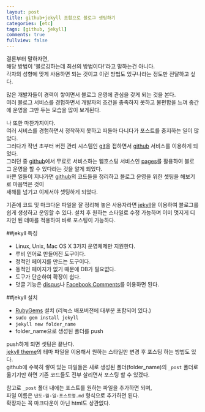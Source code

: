 ```yaml
---
layout: post
title: github+jekyll 조합으로 블로그 셋팅하기
categories: [etc]
tags: [github, jekyll]
comments: true
fullview: false
---
```


결론부터 말하자면,  
해당 방법이 '블로깅하는데 최선의 방법이다!'라고 말하는건 아니다.  
각자의 성향에 맞게 사용하면 되는 것이고 이런 방법도 있구나라는 정도만 전달하고 싶다.  

많은 개발자들이 경력이 쌓이면서 블로그 운영에 관심을 갖게 되는 것을 본다.  
여러 블로그 서비스를 경험하면서 개발자의 조건을 충족하지 못하고 불편함을 느껴 중간에 운영을 그만 두는 모습을 많이 보게된다.  

나 또한 마찬가지이다.  
여러 서비스를 경험하면서 정착하지 못하고 떠돌아 다니다가 포스트를 중지하는 일이 많았다.  
그러다가 작년 초부터 버전 관리 시스템인 [git](http://git-scm.com/ "git")을 접하면서 [github](https://github.com/ "github") 서비스를 이용하게 되었다.  
그러던 중 [github](https://github.com/ "github")에서 무료로 서비스하는 웹호스팅 서비스인 [pages](http://pages.github.com/ "github pages")를 활용하여 블로그 운영을 할 수 있다라는 것을 알게 되었다.  
바쁜 일들이 지나가면 [github](https://github.com/ "github")의 코드들을 정리하고 블로그 운영을 위한 셋팅을 해보기로 마음먹은 것이  
새해를 넘기고 이제서야 셋팅하게 되었다.  

기존에 코드 및 마크다운 파일을 잘 정리해 놓은 사용자라면 [jekyll](https://github.com/jekyll/jekyll "jekyll")을 이용하여 블로그를 쉽게 생성하고 운영할 수 있다. 설치 후 원하는 스타일로 수정 가능하며 이미 멋지게 디자인 된 테마를 적용하여 바로 포스팅이 가능하다.  

##jekyll 특징  
- Linux, Unix, Mac OS X 3가지 운영체제만 지원한다.  
- 루비 언어로 만들어진 도구이다.
- 정적인 페이지를 만드는 도구이다.  
- 동적인 페이지가 없기 때문에 DB가 필요없다.  
- 도구가 단순하여 확장이 쉽다.  
- 덧글 기능은 [disqus](http://disqus.com/ "disqus")나 [Facebook Comments](https://developers.facebook.com/docs/plugins/comments "Facebook Comments")를 이용하면 된다.  

##jekyll 설치  
- [RubyGems](http://rubygems.org/ "RubyGems") 설치 (리눅스 배포버전에 대부분 포함되어 있다.)  
- `sudo gem install jekyll`  
- `jekyll new folder_name`  
- folder_name으로 생성된 폴더를 push  

push하게 되면 셋팅은 끝난다.  
[jekyll theme](http://jekyllthemes.org/ "jekyll theme")의 테마 파일을 이용해서 원하는 스타일만 변경 후 포스팅 하는 방법도 있다.  
github에 수북히 쌓여 있는 파일들은 새로 생성된 폴더(folder_name)의 `_post` 폴더로 옮기기만 하면 기존 코드들도 전부 살리면서 포스팅 할 수 있겠다.  

참고로 `_post` 폴더 내에는 포스트를 원하는 파일을 추가하면 되며,  
파일 이름은 `년도-월-일-포스트명.md` 형식으로 추가하면 된다.  
확장자는 꼭 마크다운이 아닌 html도 상관없다.  